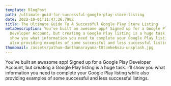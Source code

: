 ```yaml
---
template: BlogPost
path: /ultimate-guid-for-successful-google-play-store-listing
date: 2022-10-01T11:47:26.790Z
title: The Ultimate Guide To A Successful Google Play Store Listing
metaDescription: You’ve built an awesome app! Signed up for a Google Play
  Developer Account, but creating a Google Play listing is a huge task. I'll
  show you what information you need to complete your Google Play listing while
  also providing examples of some successful and less successful listings.
thumbnail: /assets/pathum-danthanarayana-t8tomke6xzu-unsplash.jpg
---
```

You’ve built an awesome app! Signed up for a Google Play Developer Account, but creating a Google Play listing is a huge task. I'll show you what information you need to complete your Google Play listing while also providing examples of some successful and less successful listings.